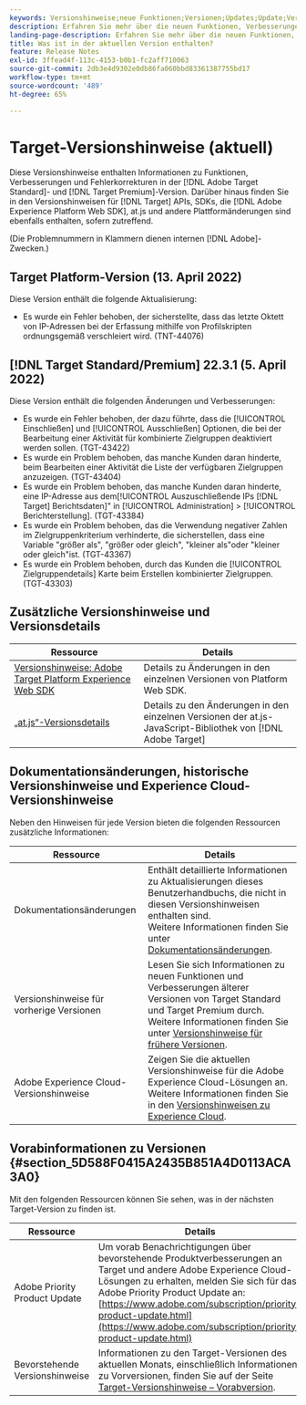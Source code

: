 ```yaml
---
keywords: Versionshinweise;neue Funktionen;Versionen;Updates;Update;Version;Verbesserungen;Erweiterungen;Fehlerbehebungen;Fehlerkorrekturen;Aktualisierungen
description: Erfahren Sie mehr über die neuen Funktionen, Verbesserungen und Fehlerbehebungen in der aktuellen Version von [!DNL Adobe Target], einschließlich SDKs, APIs und JavaScript-Bibliotheken.
landing-page-description: Erfahren Sie mehr über die neuen Funktionen, Verbesserungen und Fehlerbehebungen in der aktuellen Version von [!DNL Adobe Target].
title: Was ist in der aktuellen Version enthalten?
feature: Release Notes
exl-id: 3ffead4f-113c-4153-b0b1-fc2aff710063
source-git-commit: 2db3e4d9302e0db86fa060bbd83361387755bd17
workflow-type: tm+mt
source-wordcount: '489'
ht-degree: 65%

---
```


# Target-Versionshinweise (aktuell)

Diese Versionshinweise enthalten Informationen zu Funktionen, Verbesserungen und Fehlerkorrekturen in der [!DNL Adobe Target Standard]- und [!DNL Target Premium]-Version. Darüber hinaus finden Sie in den Versionshinweisen für [!DNL Target] APIs, SDKs, die [!DNL Adobe Experience Platform Web SDK], at.js und andere Plattformänderungen sind ebenfalls enthalten, sofern zutreffend.

(Die Problemnummern in Klammern dienen internen [!DNL Adobe]-Zwecken.)

## Target Platform-Version (13. April 2022)

Diese Version enthält die folgende Aktualisierung:

* Es wurde ein Fehler behoben, der sicherstellte, dass das letzte Oktett von IP-Adressen bei der Erfassung mithilfe von Profilskripten ordnungsgemäß verschleiert wird. (TNT-44076)

## [!DNL Target Standard/Premium] 22.3.1 (5. April 2022)

Diese Version enthält die folgenden Änderungen und Verbesserungen:

* Es wurde ein Fehler behoben, der dazu führte, dass die [!UICONTROL Einschließen] und [!UICONTROL Ausschließen] Optionen, die bei der Bearbeitung einer Aktivität für kombinierte Zielgruppen deaktiviert werden sollen. (TGT-43422)
* Es wurde ein Problem behoben, das manche Kunden daran hinderte, beim Bearbeiten einer Aktivität die Liste der verfügbaren Zielgruppen anzuzeigen. (TGT-43404)
* Es wurde ein Problem behoben, das manche Kunden daran hinderte, eine IP-Adresse aus dem[!UICONTROL Auszuschließende IPs [!DNL Target] Berichtsdaten]&quot; in [!UICONTROL Administration] > [!UICONTROL Berichterstellung]. (TGT-43384)
* Es wurde ein Problem behoben, das die Verwendung negativer Zahlen im Zielgruppenkriterium verhinderte, die sicherstellen, dass eine Variable &quot;größer als&quot;, &quot;größer oder gleich&quot;, &quot;kleiner als&quot;oder &quot;kleiner oder gleich&quot;ist. (TGT-43367)
* Es wurde ein Problem behoben, durch das Kunden die [!UICONTROL Zielgruppendetails] Karte beim Erstellen kombinierter Zielgruppen. (TGT-43303)

## Zusätzliche Versionshinweise und Versionsdetails

| Ressource | Details |
|--- |--- |
| [Versionshinweise: Adobe Target Platform Experience Web SDK](https://experienceleague.adobe.com/docs/experience-platform/edge/release-notes.html?lang=de) | Details zu Änderungen in den einzelnen Versionen von Platform Web SDK. |
| [„at.js“-Versionsdetails](/help/main/c-implementing-target/c-implementing-target-for-client-side-web/target-atjs-versions.md) | Details zu den Änderungen in den einzelnen Versionen der at.js-JavaScript-Bibliothek von [!DNL Adobe Target] |

## Dokumentationsänderungen, historische Versionshinweise und Experience Cloud-Versionshinweise

Neben den Hinweisen für jede Version bieten die folgenden Ressourcen zusätzliche Informationen:

| Ressource | Details |
|--- |--- |
| Dokumentationsänderungen | Enthält detaillierte Informationen zu Aktualisierungen dieses Benutzerhandbuchs, die nicht in diesen Versionshinweisen enthalten sind.<br>Weitere Informationen finden Sie unter [Dokumentationsänderungen](/help/main/r-release-notes/doc-change.md#reference_366123CF00994BACBBF9BBDF2C4D840C). |
| Versionshinweise für vorherige Versionen | Lesen Sie sich Informationen zu neuen Funktionen und Verbesserungen älterer Versionen von Target Standard und Target Premium durch.<br>Weitere Informationen finden Sie unter [Versionshinweise für frühere Versionen](/help/main/r-release-notes/release-notes-for-previous-releases.md). |
| Adobe Experience Cloud-Versionshinweise | Zeigen Sie die aktuellen Versionshinweise für die Adobe Experience Cloud-Lösungen an.<br>Weitere Informationen finden Sie in den [Versionshinweisen zu Experience Cloud](https://experienceleague.adobe.com/docs/release-notes/experience-cloud/current.html?lang=de). |

## Vorabinformationen zu Versionen {#section_5D588F0415A2435B851A4D0113ACA3A0}

Mit den folgenden Ressourcen können Sie sehen, was in der nächsten Target-Version zu finden ist.

| Ressource | Details |
|--- |--- |
| Adobe Priority Product Update | Um vorab Benachrichtigungen über bevorstehende Produktverbesserungen an Target und andere Adobe Experience Cloud-Lösungen zu erhalten, melden Sie sich für das Adobe Priority Product Update an:<br>[https://www.adobe.com/subscription/priority-product-update.html](https://www.adobe.com/subscription/priority-product-update.html) |
| Bevorstehende Versionshinweise | Informationen zu den Target-Versionen des aktuellen Monats, einschließlich Informationen zu Vorversionen, finden Sie auf der Seite [Target-Versionshinweise – Vorabversion](/help/main/r-release-notes/target-release-notes.md). |
